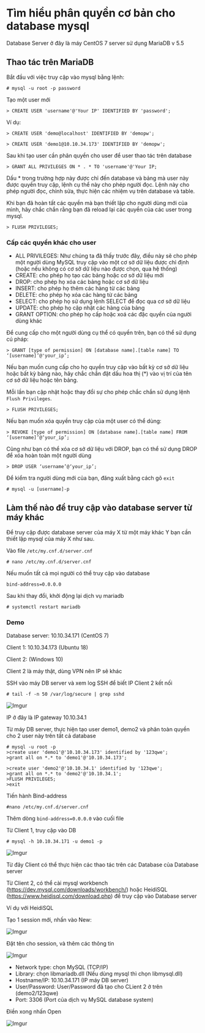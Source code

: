 # Tìm hiểu phân quyền cơ bản cho database mysql

Database Server ở đây là máy CentOS 7 server sử dụng MariaDB v 5.5

## Thao tác trên MariaDB

Bắt đầu với việc truy cập vào mysql bằng lệnh:

    # mysql -u root -p password

Tạo một user mới

    > CREATE USER 'username'@'Your IP' IDENTIFIED BY 'password';

Ví dụ: 

    > CREATE USER 'demo@localhost' IDENTIFIED BY 'demopw';

    > CREATE USER 'demo1@10.10.34.173' IDENTIFIED BY 'demopw';

Sau khi tạo user cần phân quyền cho user để user thao tác trên database

    > GRANT ALL PRIVILEGES ON * . * TO 'username'@'Your IP;

Dấu * trong trường hợp này được chỉ đến database và bảng mà user này được quyền truy cập, lệnh cụ thể này cho phép người đọc. Lệnh này cho phép người đọc, chỉnh sửa, thực hiện các nhiệm vụ trên database và table.

Khi bạn đã hoàn tất các quyền mà bạn thiết lập cho người dùng mới của mình, hãy chắc chắn rằng bạn đã reload lại các quyền của các user trong mysql.

    > FLUSH PRIVILEGES;

### Cấp các quyền khác cho user

- ALL PRIVILEGES: Như chúng ta đã thấy trước đây, điều này sẽ cho phép một người dùng MySQL truy cập vào một cơ sở dữ liệu được chỉ định (hoặc nếu không có cơ sở dữ liệu nào được chọn, qua hệ thống)
- CREATE: cho phép họ tạo các bảng hoặc cơ sở dữ liệu mới
- DROP: cho phép họ xóa các bảng hoặc cơ sở dữ liệu
- INSERT: cho phép họ thêm các hàng từ các bảng
- DELETE: cho phép họ xóa các hàng từ các bảng
- SELECT: cho phép họ sử dụng lệnh SELECT để đọc qua cơ sở dữ liệu
- UPDATE: cho phép họ cập nhật các hàng của bảng
- GRANT OPTION: cho phép họ cấp hoặc xoá các đặc quyền của người dùng khác

Để cung cấp cho một người dùng cụ thể có quyền trên, bạn có thể sử dụng cú pháp:

    > GRANT [type of permission] ON [database name].[table name] TO ‘[username]’@'your_ip’;

Nếu bạn muốn cung cấp cho họ quyền truy cập vào bất kỳ cơ sở dữ liệu hoặc bất kỳ bảng nào, hãy chắc chắn đặt dấu hoa thị (*) vào vị trí của tên cơ sở dữ liệu hoặc tên bảng.

Mỗi lần bạn cập nhật hoặc thay đổi sự cho phép chắc chắn sử dụng lệnh `Flush Privileges`.

    > FLUSH PRIVILEGES;

Nếu bạn muốn xóa quyền truy cập của một user có thể dùng:

    > REVOKE [type of permission] ON [database name].[table name] FROM ‘[username]’@‘your_ip’;

Cũng như bạn có thể xóa cơ sở dữ liệu với DROP, bạn có thể sử dụng DROP để xóa hoàn toàn một người dùng

    > DROP USER ‘username’@‘your_ip’;

Để kiểm tra người dùng mới của bạn, đăng xuất bằng cách gõ `exit` 

    # mysql -u [username]-p

## Làm thế nào để truy cập vào database server từ máy khác

Để truy cập được database server của máy X từ một máy khác Y bạn cần thiết lập mysql của máy X như sau.

Vào file `/etc/my.cnf.d/server.cnf`

    # nano /etc/my.cnf.d/server.cnf

Nếu muốn tất cả mọi người có thể truy cập vào database

`bind-address=0.0.0.0`

Sau khi thay đổi, khởi động lại dịch vụ mariadb 

    # systemctl restart mariadb 

### Demo 

Database server: 10.10.34.171 (CentOS 7)

Client 1: 10.10.34.173 (Ubuntu 18)

Client 2: (Windows 10) 

Client 2 là máy thật, dùng VPN nên IP sẽ khác

SSH vào máy DB server và xem log SSH để biết IP Client 2 kết nối

    # tail -f -n 50 /var/log/secure | grep sshd

![Imgur](https://i.imgur.com/n6jzsFQ.png)

IP ở đây là IP gateway 10.10.34.1

Từ máy DB server, thực hiện tạo user demo1, demo2 và phân toàn quyền cho 2 user này trên tất cả database

    # mysql -u root -p
    >create user 'demo1'@'10.10.34.173' identified by '123qwe';
    >grant all on *.* to 'demo1'@'10.10.34.173';

    >create user 'demo2'@'10.10.34.1' identified by '123qwe';
    >grant all on *.* to 'demo2'@'10.10.34.1';
    >FLUSH PRIVILEGES;
    >exit

Tiến hành Bind-address

    #nano /etc/my.cnf.d/server.cnf

Thêm dòng `bind-address=0.0.0.0` vào cuối file 

Từ Client 1, truy cập vào DB

    # mysql -h 10.10.34.171 -u demo1 -p

![Imgur](https://i.imgur.com/FejTHlz.png)

Từ đây Client có thể thực hiện các thao tác trên các Database của Database server

Từ Client 2, có thể cài mysql workbench (https://dev.mysql.com/downloads/workbench/) hoặc HeidiSQL (https://www.heidisql.com/download.php) để truy cập vào Database server

Ví dụ với HeidiSQL

Tạo 1 session mới, nhấn vào New:

![Imgur](https://i.imgur.com/cPHw9ec.png)

Đặt tên cho session, và thêm các thông tin

![Imgur](https://i.imgur.com/eUT9D2V.png)

- Network type: chọn MySQL (TCP/IP)
- Library: chọn libmariadb.dll (Nếu dùng mysql thì chọn libmysql.dll)
- Hostname/IP: 10.10.34.171 (IP máy DB server)
- User/Password: User/Password đã tạo cho CLient 2 ở trên (demo2/123qwe)
- Port: 3306 (Port của dịch vụ MySQL database system)

Điền xong nhấn Open

![Imgur](https://i.imgur.com/8JrqyZy.png)